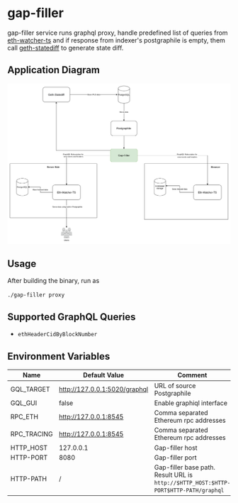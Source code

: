 # gap-filler

gap-filler service runs graphql proxy, handle predefined list of queries from [eth-watcher-ts](https://github.com/vulcanize/eth-watcher-ts) and if response from indexer's postgraphile is empty, 
them call [geth-statediff](https://github.com/vulcanize/go-ethereum/releases) to generate state diff.

## Application Diagram

![](schema.png)

## Usage
After building the binary, run as

`./gap-filler proxy`

## Supported GraphQL Queries

* `ethHeaderCidByBlockNumber`

## Environment Variables

| Name        | Default Value      | Comment                     |
|-------------|--------------------|-----------------------------|
| GQL_TARGET   | http://127.0.0.1:5020/graphql            | URL of source Postgraphile          |
| GQL_GUI   | false            | Enable graphiql interface          |
| RPC_ETH        | http://127.0.0.1:8545               | Comma separated Ethereum rpc addresses           |
| RPC_TRACING        | http://127.0.0.1:8545               | Comma separated Ethereum rpc addresses           |
| HTTP_HOST      | 127.0.0.1         | Gap-filler host |
| HTTP-PORT     | 8080               | Gap-filler port            |
| HTTP-PATH     | /               | Gap-filler base path. Result URL is `http://$HTTP_HOST:$HTTP-PORT$HTTP-PATH/graphql`            |
